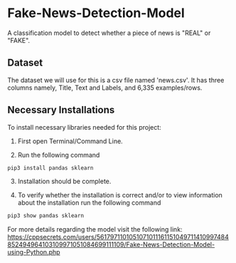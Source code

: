 # Fake-News-Detection-Model

A classification model to detect whether a piece of news is "REAL" or "FAKE".

## Dataset

The dataset we will use for this is a csv file named 'news.csv'. It has three columns namely, Title, Text and Labels, and 6,335 examples/rows.

## Necessary Installations

To install necessary libraries needed for this project:

  1. First open Terminal/Command Line.

  2. Run the following command
```bash
pip3 install pandas sklearn
```

  3. Installation should be complete.

  4. To verify whether the installation is correct and/or to view information about the installation run the following command
```bash
pip3 show pandas sklearn
```
    
    
For more details regarding the model visit the following link:
https://cppsecrets.com/users/5617971101051071011161151049711410997484852494964103109971051084699111109/Fake-News-Detection-Model-using-Python.php
